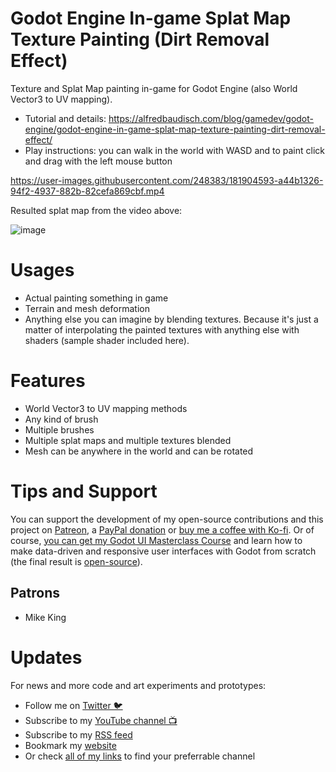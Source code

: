 # Godot Engine In-game Splat Map Texture Painting (Dirt Removal Effect)

Texture and Splat Map painting in-game for Godot Engine (also World Vector3 to UV mapping).

- Tutorial and details: https://alfredbaudisch.com/blog/gamedev/godot-engine/godot-engine-in-game-splat-map-texture-painting-dirt-removal-effect/
- Play instructions: you can walk in the world with WASD and to paint click and drag with the left mouse button

https://user-images.githubusercontent.com/248383/181904593-a44b1326-94f2-4937-882b-82cefa869cbf.mp4

Resulted splat map from the video above:

![image](https://user-images.githubusercontent.com/248383/181905127-32d9533a-ef76-40cb-b2a5-b1c39130e6fe.png)

# Usages
<ul><li>Actual painting something in game</li><li>Terrain and mesh deformation</li><li>Anything else you can imagine by blending textures. Because it's just a matter of interpolating the painted textures with anything else with shaders (sample shader included here).</li></ul>

# Features
<ul><li>World Vector3 to UV mapping methods</li><li>Any kind of brush</li><li>Multiple brushes</li><li>Multiple splat maps and multiple textures blended</li><li>Mesh can be anywhere in the world and can be rotated</li></ul>

# Tips and Support
You can support the development of my open-source contributions and this project on [Patreon](https://www.patreon.com/alfredbaudisch), a [PayPal donation](https://www.paypal.com/donate?hosted_button_id=FC5FTRRE3548C) or [buy me a coffee with Ko-fi](https://ko-fi.com/alfredbaudisch). Or of course, [you can get my Godot UI Masterclass Course](https://bit.ly/GodotUI) and learn how to make data-driven and responsive user interfaces with Godot from scratch (the final result is [open-source](https://github.com/alfredbaudisch/GodotDynamicInventorySystem)).

## Patrons
-   Mike King

# Updates
For news and more code and art experiments and prototypes:

- Follow me on [Twitter 🐦](https://twitter.com/alfredbaudisch)
- Subscribe to my [YouTube channel 📺](https://www.youtube.com/alfredbaudischcreations)
- Subscribe to my [RSS feed](https://alfredbaudisch.com/feed)
- Bookmark my [website](https://alfredbaudisch.com)
- Or check [all of my links](https://linktr.ee/alfredbaudisch) to find your preferrable channel
